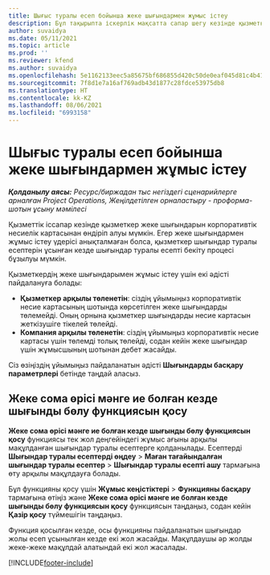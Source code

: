 ```yaml
---
title: Шығыс туралы есеп бойынша жеке шығындармен жұмыс істеу
description: Бұл тақырыпта іскерлік мақсатта сапар шегу кезінде қызметкерлердің жарататын жеке шығындарымен жұмыс істеу туралы ақпарат беріледі.
author: suvaidya
ms.date: 05/11/2021
ms.topic: article
ms.prod: ''
ms.reviewer: kfend
ms.author: suvaidya
ms.openlocfilehash: 5e1162133eec5a85675bf686855d420c50de0eaf045d81c4b417b6fe66ee19fe
ms.sourcegitcommit: 7f8d1e7a16af769adb43d1877c28fdce53975db8
ms.translationtype: HT
ms.contentlocale: kk-KZ
ms.lasthandoff: 08/06/2021
ms.locfileid: "6993158"
---
```

# <a name="work-with-personal-expenses-on-an-expense-report"></a>Шығыс туралы есеп бойынша жеке шығындармен жұмыс істеу

_**Қолданылу аясы:** Ресурс/биржадан тыс негіздегі сценарийлерге арналған Project Operations, Жеңілдетілген орналастыру - проформа-шотын ұсыну мәмілесі_

Қызметтік іссапар кезінде қызметкер жеке шығындарын корпоративтік несиелік картасынан өндіріп алуы мүмкін. Егер жеке шығындармен жұмыс істеу үдерісі анықталмаған болса, қызметкер шығындар туралы есептерін ұсынған кезде шығындар туралы есепті бекіту процесі бұзылуы мүмкін.

Қызметкердің жеке шығындарымен жұмыс істеу үшін екі әдісті пайдалануға болады:

  - **Қызметкер арқылы төленетін**: сіздің ұйымыңыз корпоративтік несие картасының шотында көрсетілген жеке шығындарды төлемейді. Оның орнына қызметкер шығындарды несие картасын жеткізушіге тікелей төлейді. 
  - **Компания арқылы төленетін**: сіздің ұйымыңыз корпоративтік несие картасы үшін төлемді толық төлейді, содан кейін жеке шығындар үшін жұмысшының шотынан дебет жасайды.

Сіз өзіңіздің ұйымыңыз пайдаланатын әдісті **Шығындарды басқару параметрлері** бетінде таңдай аласыз.


## <a name="enable-split-expense-function-when-personal-amount-field-has-value-defined"></a>Жеке сома өрісі мәнге ие болған кезде шығынды бөлу функциясын қосу

**Жеке сома өрісі мәнге ие болған кезде шығынды бөлу функциясын қосу** функциясы тек жол деңгейіндегі жұмыс ағыны арқылы мақұлданған шығындар туралы есептерге қолданылады. Есептерді **Шығындар туралы есептерді өңдеу** > **Маған тағайындалған шығындар туралы есептер** > **Шығындар туралы есепті ашу** тармағына өту арқылы мақұлдауға болады. 

Бұл функцияны қосу үшін **Жұмыс кеңістіктері** > **Функцияны басқару** тармағына өтіңіз және **Жеке сома өрісі мәнге ие болған кезде шығынды бөлу функциясын қосу** функциясын таңдаңыз, содан кейін **Қазір қосу** түймешігін таңдаңыз. 

Функция қосылған кезде, осы функцияны пайдаланатын шығындар жолы есеп ұсынылған кезде екі жол жасайды. Мақұлдаушы әр жолды жеке-жеке мақұлдай алатындай екі жол жасалады.


[!INCLUDE[footer-include](../includes/footer-banner.md)]
